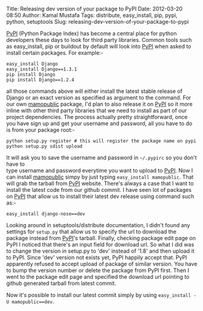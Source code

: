 Title: Releasing dev version of your package to PyPI
Date: 2012-03-20 08:50
Author: Kamal Mustafa
Tags: distribute, easy_install, pip, pypi, python, setuptools
Slug: releasing-dev-version-of-your-package-to-pypi

[PyPI](http://pypi.python.org/pypi) (Python Package Index) has become a
central place for python developers these days to look for third party
libraries. Common tools such as easy\_install, pip or buildout by
default will look into [PyPI](http://pypi.python.org/pypi) when asked to
install certain packages. For example:-

    easy_install Django
    easy_install Django==1.3.1
    pip install Django
    pip install Django==1.2.4

all those commands above will either install the latest stable release
of Django or an exact version as specified as argument to the command.
For our own [mamopublic](https://github.com/marimore/mamopublic)
package, I'd plan to also release it on
[PyPI](http://pypi.python.org/pypi) so it more inline with other third
party libraries that we need to install as part of our project
dependencies. The process actually pretty straightforward, once you have
sign up and get your username and password, all you have to do is from
your package root:-

    python setup.py register # this will register the package name on pypi
    python setup.py sdist upload

It will ask you to save the username and password in `~/.pypirc` so you
don't have to  
type username and password everytime you want to upload to
[PyPI](http://pypi.python.org/pypi). Now I can install
[mamopublic](https://github.com/marimore/mamopublic) simpy by just
typing `easy_install mamopublic`. That will grab the tarball from
[PyPI](http://pypi.python.org/pypi) website. There's always a case that
I want to install the latest code from our github commit. I have seen
lot of packages on [PyPI](http://pypi.python.org/pypi) that allow us to
install their latest dev release using command such as:-

    easy_install django-nose==dev

Looking around in setuptools/distribute documentation, I didn't found
any settings for `setup.py` that allow us to specify the url to download
the package instead from [PyPI](http://pypi.python.org/pypi)'s tarball.
Finally, checking package edit page on PyPI I noticed that there's an
input field for download url. So what I did was to change the version in
setup.py to 'dev' instead of '1.8' and then upload it to PyPI. Since
'dev' version not exists yet, PyPI happily accept that. PyPI apparently
refused to accept upload of package of similar version. You have to bump
the version number or delete the package from PyPI first. Then I went to
the package edit page and specified the download url pointing to github
generated tarball from latest commit.

Now it's possible to install our latest commit simply by using
`easy_install -U mamopublic==dev`.
